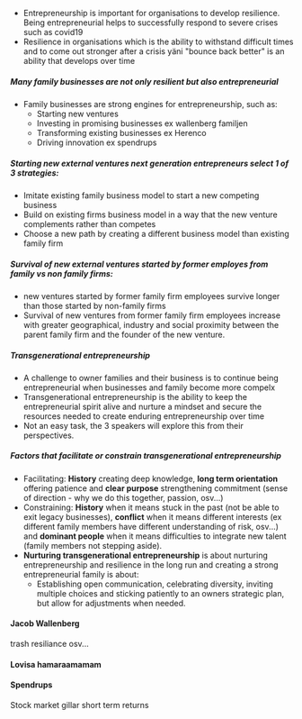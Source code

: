 - Entrepreneurship is important for organisations to develop resilience. Being entrepreneurial helps to successfully respond to severe crises such as covid19
- Resilience in organisations which is the ability to withstand difficult times and to come out stronger after a crisis yäni "bounce back better" is an ability that develops over time


##### Many family businesses are not only resilient but also entrepreneurial

- Family businesses are strong engines for entrepreneurship, such as:
	- Starting new ventures
	- Investing in promising businesses ex wallenberg familjen
	- Transforming existing businesses ex Herenco
	- Driving innovation ex spendrups

##### Starting new external ventures next generation entrepreneurs select 1 of 3 strategies:
- Imitate existing family business model to start a new competing business
- Build on existing firms business model in a way that the new venture complements rather than competes
- Choose a new path by creating a different business model than existing family firm
##### Survival of new external ventures started by former employes from family vs non family firms:
- new ventures started by former family firm employees survive longer than those started by non-family firms
- Survival of new ventures from former family firm employees increase with greater geographical, industry and social proximity between the parent family firm and the founder of the new venture.


##### Transgenerational entrepreneurship
- A challenge to owner families and their business is to continue being entrepreneurial when businesses and family become more compelx
- Transgenerational entrepreneurship is the ability to keep the entrepreneurial spirit alive and nurture a mindset and secure the resources needed to create enduring entrepreneurship over time
- Not an easy task, the 3 speakers will explore this from their perspectives.

##### Factors that facilitate or constrain transgenerational entrepreneurship

- Facilitating: **History** creating deep knowledge, **long term orientation** offering patience and **clear purpose** strengthening commitment (sense of direction - why we do this together, passion, osv...)
- Constraining: **History** when it means stuck in the past (not be able to exit legacy businesses), **conflict** when it means different interests (ex different family members have different understanding of risk, osv...) and **dominant people** when it means difficulties to integrate new talent (family members not stepping aside).
- **Nurturing transgenerational entrepreneurship** is about nurturing entrepreneurship and resilience in the long run and creating a strong entrepreneurial family is about:
	- Establishing open communication, celebrating diversity, inviting multiple choices and sticking patiently to an owners strategic plan, but allow for adjustments when needed.

#### Jacob Wallenberg
trash
resiliance osv...
#### Lovisa hamaraamamam


#### Spendrups
Stock market gillar short term returns